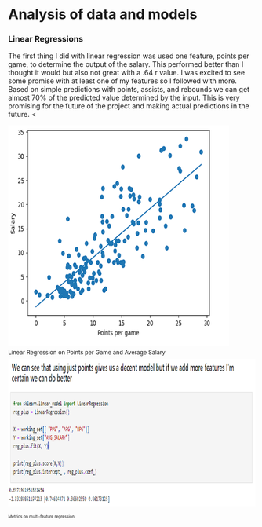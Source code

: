 # Analysis of data and models

### Linear Regressions
The first thing I did with linear regression was used one feature, points per game, to determine the output of the salary. This performed better than I thought it would but also not great with a .64 r value. I was excited to see some promise with at least one of my features
so I followed with more. Based on simple predictions with points, assists, and rebounds we can get almost 70% of the predicted value determined by the input.  This is very promising for the future of the project and making actual predictions in the future.
<
<p float="left">
    <img alt="text" src="visualizations/regression graph.PNG" width="450" height="450"><br>
    <sup>Linear Regression on Points per Game and Average Salary<sup>
  <img alt="text" src="visualizations/linear_multifeature.PNG" width="800" height="300"><br>
  <sup>Metrics on multi-feature regression<sup>
</p>

